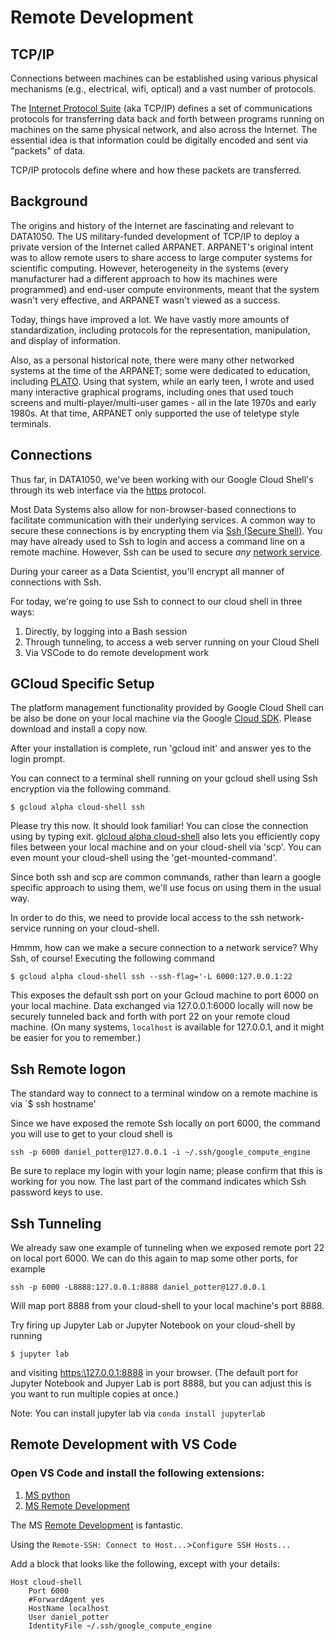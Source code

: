 # Remote Development

## TCP/IP
Connections between machines can be established using various physical mechanisms (e.g., electrical, wifi, optical) and a vast number of protocols.

The [Internet Protocol Suite](https://en.wikipedia.org/wiki/Internet_protocol_suite) (aka TCP/IP) defines a set of communications protocols for transferring data back and forth between programs running on machines on the same physical network, and also across the Internet.  The essential idea is that information could be digitally encoded and sent via "packets" of data.

TCP/IP protocols define where and how these packets are transferred.  

## Background
The origins and history of the Internet are fascinating and relevant to DATA1050.  The US military-funded development of  TCP/IP to deploy a private version of the Internet called ARPANET. ARPANET's original intent was to allow remote users to share access to large computer systems for scientific computing.  However, heterogeneity in the systems (every manufacturer had a different approach to how its machines were programmed) and end-user compute environments, meant that the system wasn't very effective, and ARPANET wasn't viewed as a success.

Today, things have improved a lot. We have vastly more amounts of standardization, including protocols for the representation, manipulation, and display of information.

Also, as a personal historical note, there were many other networked systems at the time of the ARPANET; some were dedicated to education, including [PLATO](https://www.amazon.com/Friendly-Orange-Glow-Untold-Cyberculture/dp/1101871555). Using that system, while an early teen, I wrote and used many interactive graphical programs, including ones that used touch screens and multi-player/multi-user games - all in the late 1970s and early 1980s. At that time, ARPANET only supported the use of teletype style terminals.

## Connections
Thus far, in DATA1050, we've been working with our Google Cloud Shell's through its web interface via the [https](https://en.wikipedia.org/wiki/HTTPS) protocol.  

Most Data Systems also allow for non-browser-based connections to facilitate communication with their underlying services. A common way to secure these connections is by encrypting them via [Ssh (Secure Shell)](https://en.wikipedia.org/wiki/Ssh_(Secure_Shell)).  You may have already used to Ssh to login and access a command line on a remote machine.  However, Ssh can be used to secure *any* [network service](https://en.wikipedia.org/wiki/Ssh_(Secure_Shell)).  

During your career as a Data Scientist, you'll encrypt all manner of connections with Ssh.

For today, we're going to use Ssh to connect to our cloud shell in three ways:

1. Directly, by logging into a Bash session
2. Through tunneling, to access a web server running on your Cloud Shell
3. Via VSCode to do remote development work

## GCloud Specific Setup
The platform management functionality provided by Google Cloud Shell can be also be done on your local machine via the Google [Cloud SDK](https://cloud.google.com/sdk).  Please download and install a copy now.

After your installation is complete, run 'gcloud init' and answer yes to the login prompt.  

You can connect to a terminal shell running on your gcloud shell using Ssh encryption via the following command.

`$ gcloud alpha cloud-shell ssh`

Please try this now. It should look familiar! You can close the connection using by typing exit.  [glcloud alpha cloud-shell](https://cloud.google.com/sdk/gcloud/reference/alpha/cloud-shell) also lets you efficiently copy files between your local machine and on your cloud-shell via 'scp'.  You can even mount your cloud-shell using the 'get-mounted-command'.

Since both ssh and scp are common commands, rather than learn a google specific approach to using them, we'll use focus on using them in the usual way.

In order to do this, we need to provide local access to the ssh network-service running on your cloud-shell.

Hmmm, how can we make a secure connection to a network service? Why Ssh, of course! Executing the following command


`$ gcloud alpha cloud-shell ssh --ssh-flag='-L 6000:127.0.0.1:22`

This exposes the default ssh port on your Gcloud machine to port 6000 on your local machine. Data exchanged via 127.0.0.1:6000 locally will now be securely tunneled back and forth with port 22 on your remote cloud machine. (On many systems, `localhost` is available for 127.0.0.1, and it might be easier for you to remember.)

## Ssh Remote logon

The standard way to connect to a terminal window on a remote machine is via
`$ ssh hostname'

Since we have exposed the remote Ssh locally on port 6000, the command you will use to get to your cloud shell is

`ssh -p 6000 daniel_potter@127.0.0.1 -i ~/.ssh/google_compute_engine`

Be sure to replace my login with your login name; please confirm that this is working for you now.  The last part of the command indicates which Ssh password keys to use.  

## Ssh Tunneling

We already saw one example of tunneling when we exposed remote port 22 on local port 6000.  We can do this again to map some other ports, for example 

`ssh -p 6000 -L8888:127.0.0.1:8888 daniel_potter@127.0.0.1`

Will map port 8888 from your cloud-shell to your local machine's port 8888. 

Try firing up Jupyter Lab or Jupyter Notebook on your cloud-shell by running

`$ jupyter lab`

and visiting [https:\\127.0.0.1:8888](https:\\127.0.0.1:9999) in your browser. (The default port for Jupyter Notebook and Jupyer Lab is port 8888, but you can adjust this is you want to run multiple copies at once.)

Note: You can install jupyter lab via `conda install jupyterlab`

## Remote Development with VS Code

### Open VS Code and install the following extensions:
1. [MS python](https://marketplace.visualstudio.com/items?itemName=ms-python.python)
2. [MS Remote Development](https://marketplace.visualstudio.com/items?itemName=ms-vscode-remote.vscode-remote-extensionpack)

The MS [Remote Development](https://code.visualstudio.com/docs/remote/ssh) is fantastic. 

Using the `Remote-SSH: Connect to Host...`>`Configure SSH Hosts...` 

Add a block that looks like the following, except with your details:

```
Host cloud-shell
    Port 6000
    #ForwardAgent yes
    HostName localhost
    User daniel_potter
    IdentityFile ~/.ssh/google_compute_engine
```

